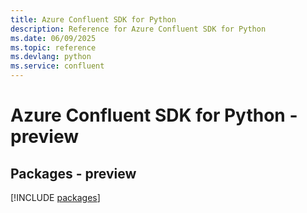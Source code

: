 ```yaml
---
title: Azure Confluent SDK for Python
description: Reference for Azure Confluent SDK for Python
ms.date: 06/09/2025
ms.topic: reference
ms.devlang: python
ms.service: confluent
---
```

# Azure Confluent SDK for Python - preview
## Packages - preview
[!INCLUDE [packages](confluent-index.md)]